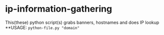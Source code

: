 # ip-information-gathering
This(these) python script(s) grabs banners, hostnames and does IP lookup
**USAGE: `python-file.py "domain"`
